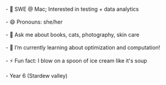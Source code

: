 

<!--
**MahamSid/MahamSid** is a ✨ _special_ ✨ repository because its `README.md` (this file) appears on your GitHub profile.

Here are some ideas to get you started:

- 🔭 I’m currently working on ...
- 🌱 I’m currently learning ...
- 👯 I’m looking to collaborate on ...
- 🤔 I’m looking for help with ...
- 💬 Ask me about ...
- 📫 How to reach me: ...
- 😄 Pronouns: ...
- ⚡ Fun fact: ...
-->



<br> - 🌱 SWE @ Mac; Interested in testing + data analytics </br>
<br> - 😄 Pronouns: she/her </br>
<br> - 💬 Ask me about books, cats, photography, skin care </br>
<br> - 🌱 I’m currently learning about optimization and computation! </br>
<br> - ⚡ Fun fact: I blow on a spoon of ice cream like it's soup </br>
<br> - Year 6 (Stardew valley) </br> 



